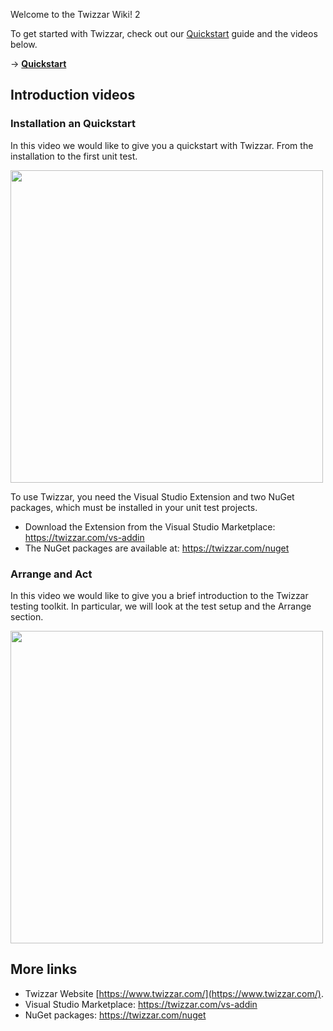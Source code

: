 Welcome to the Twizzar Wiki! 2

To get started with Twizzar, check out our [Quickstart](./quickstart) guide and the videos below.

-> **[Quickstart](./quickstart)**

## Introduction videos

### Installation an Quickstart

In this video we would like to give you a quickstart with Twizzar. From the installation to the first unit test.

<a href="https://www.youtube.com/watch?v=1cofloA_DoM">
<img src="https://user-images.githubusercontent.com/1138232/224724298-3d967752-45cb-4007-9021-88ff01281bf3.jpg" width="500" >
</a>

To use Twizzar, you need the Visual Studio Extension and two NuGet packages, which must be installed in your unit test projects.

- Download the Extension from the Visual Studio Marketplace: https://twizzar.com/vs-addin
- The NuGet packages are available at: https://twizzar.com/nuget

### Arrange and Act

In this video we would like to give you a brief introduction to the Twizzar testing toolkit. In particular, we will look at the test setup and the Arrange section.

<a href="https://www.youtube.com/watch?v=7DsTS2PLP3w">
<img src="https://user-images.githubusercontent.com/1138232/224724951-b8dce555-f86f-4162-b997-f9dc1071d67d.jpg" width="500" >
</a>

## More links

- Twizzar Website [https://www.twizzar.com/](https://www.twizzar.com/).
- Visual Studio Marketplace: https://twizzar.com/vs-addin
- NuGet packages: https://twizzar.com/nuget
